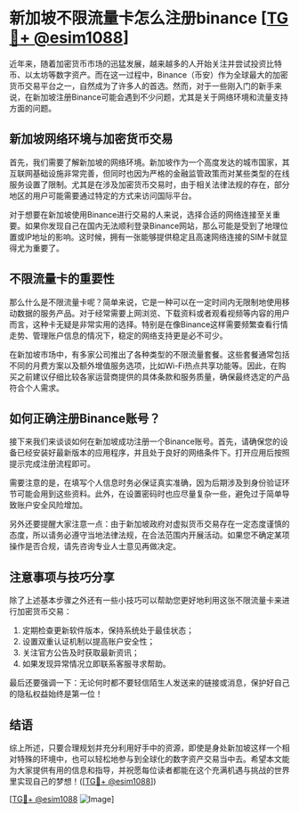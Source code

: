 # 新加坡不限流量卡怎么注册binance [[TG💪+ @esim1088](https://t.me/s/esim1088)]

近年来，随着加密货币市场的迅猛发展，越来越多的人开始关注并尝试投资比特币、以太坊等数字资产。而在这一过程中，Binance（币安）作为全球最大的加密货币交易平台之一，自然成为了许多人的首选。然而，对于一些刚入门的新手来说，在新加坡注册Binance可能会遇到不少问题，尤其是关于网络环境和流量支持方面的问题。

## 新加坡网络环境与加密货币交易

首先，我们需要了解新加坡的网络环境。新加坡作为一个高度发达的城市国家，其互联网基础设施非常完善，但同时也因为严格的金融监管政策而对某些类型的在线服务设置了限制。尤其是在涉及加密货币交易时，由于相关法律法规的存在，部分地区的用户可能需要通过特定的方式来访问国际平台。

对于想要在新加坡使用Binance进行交易的人来说，选择合适的网络连接至关重要。如果你发现自己在国内无法顺利登录Binance网站，那么可能是受到了地理位置或IP地址的影响。这时候，拥有一张能够提供稳定且高速网络连接的SIM卡就显得尤为重要了。

## 不限流量卡的重要性

那么什么是不限流量卡呢？简单来说，它是一种可以在一定时间内无限制地使用移动数据的服务产品。对于经常需要上网浏览、下载资料或者观看视频等内容的用户而言，这种卡无疑是非常实用的选择。特别是在像Binance这样需要频繁查看行情走势、管理账户信息的情况下，稳定的网络支持更是必不可少。

在新加坡市场中，有多家公司推出了各种类型的不限流量套餐。这些套餐通常包括不同的月费方案以及额外增值服务选项，比如Wi-Fi热点共享功能等。因此，在购买之前建议仔细比较各家运营商提供的具体条款和服务质量，确保最终选定的产品符合个人需求。

## 如何正确注册Binance账号？

接下来我们来谈谈如何在新加坡成功注册一个Binance账号。首先，请确保您的设备已经安装好最新版本的应用程序，并且处于良好的网络条件下。打开应用后按照提示完成注册流程即可。

需要注意的是，在填写个人信息时务必保证真实准确，因为后期涉及到身份验证环节可能会用到这些资料。此外，在设置密码时也应尽量复杂一些，避免过于简单导致账户安全风险增加。

另外还要提醒大家注意一点：由于新加坡政府对虚拟货币交易存在一定态度谨慎的态度，所以请务必遵守当地法律法规，在合法范围内开展活动。如果您不确定某项操作是否合规，请先咨询专业人士意见再做决定。

## 注意事项与技巧分享

除了上述基本步骤之外还有一些小技巧可以帮助您更好地利用这张不限流量卡来进行加密货币交易：

1. 定期检查更新软件版本，保持系统处于最佳状态；
2. 设置双重认证机制以提高账户安全性；
3. 关注官方公告及时获取最新资讯；
4. 如果发现异常情况立即联系客服寻求帮助。

最后还要强调一下：无论何时都不要轻信陌生人发送来的链接或消息，保护好自己的隐私权益始终是第一位！

## 结语

综上所述，只要合理规划并充分利用好手中的资源，即使是身处新加坡这样一个相对特殊的环境中，也可以轻松地参与到全球化的数字资产交易当中去。希望本文能为大家提供有用的信息和指导，并祝愿每位读者都能在这个充满机遇与挑战的世界里实现自己的梦想！([[TG💪+ @esim1088](https://t.me/s/esim1088)])

[[TG💪+ @esim1088](https://t.me/s/esim1088) ![Image](https://i.postimg.cc/4NQfJmqS/Snipaste-2025-05-13-00-14-12.png)]